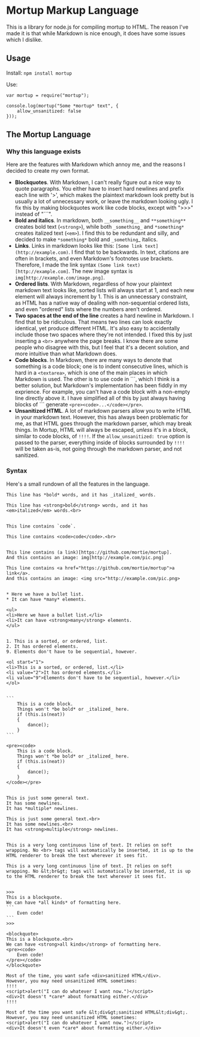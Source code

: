 # Mortup Markup Language

This is a library for node.js for compiling mortup to HTML. The reason I've made it is that while Markdown is nice enough, it does have some issues which I dislike.

## Usage

Install: `npm install mortup`

Use:

```
var mortup = require("mortup");

console.log(mortup("Some *mortup* text", {
	allow_unsanitized: false
}));
```

## The Mortup Language

### Why this language exists

Here are the features with Markdown which annoy me, and the reasons I decided to create my own format.

* **Blockquotes**. With Markdown, I can't really figure out a nice way to quote paragraphs. You either have to insert hard newlines and prefix each line with '>', which makes the plaintext markdown look pretty but is usually a lot of unnecessary work, or leave the markdown looking ugly. I fix this by making blockquotes work like code blocks, except with ">>>" instead of "```".
* **Bold and italics**. In markdown, both `__something__` and `**something**` creates bold text (`<strong>`), while both `_something_` and `*something*` creates italized text (`<em>`). I find this to be redundant and silly, and decided to make `*something*` bold and `_something`_ italics.
* **Links**. Links in markdown looks like this: `[Some link text](http://example.com)`. I find that to be backwards. In text, citations are often in brackets, and even Markdown's footnotes use brackets. Therefore, I made the link syntax `(Some link text)[http://example.com]`. The new image syntax is `img[http://example.com/image.png]`.
* **Ordered lists**. With Markdown, regardless of how your plaintext markdown text looks like, sorted lists will always start at 1, and each new element will always increment by 1. This is an unnecessary constraint, as HTML has a native way of dealing with non-sequential ordered lists, and even "ordered" lists where the numbers aren't ordered.
* **Two spaces at the end of the line** creates a hard newline in Markdown. I find that to be ridiculous. That means two lines can look exactly identical, yet produce different HTML. It's also easy to accidentally include those two spaces where they're not intended. I fixed this by just inserting a `<br>` anywhere the page breaks. I know there are some people who disagree with this, but I feel that it's a decent solution, and more intuitive than what Markdown does.
* **Code blocks**. In Markdown, there are many ways to denote that something is a code block; one is to indent consecutive lines, which is hard in a `<textarea>`, which is one of the main places in which Markdown is used. The other is to use code in \`\`\`, which I think is a better solution, but Markdown's implementation has been fiddly in my exprience. For example, you can't have a code block with a non-empty line directly above it. I have simplified all of this by just always having blocks of \`\`\` generate `<pre><code>...</code></pre>`.
* **Unsanitized HTML**. A lot of markdown parsers allow you to write HTML in your markdown text. However, this has always been problematic for me, as that HTML goes through the markdown parser, which may break things. In Mortup, HTML will always be escaped, _unless_ it's in a block, similar to code blocks, of `!!!!`. If the `allow_unsanitized: true` option is passed to the parser, everything inside of blocks surrounded by `!!!!` will be taken as-is, not going through the markdown parser, and not sanitized.

### Syntax

Here's a small rundown of all the features in the language.

	This line has *bold* words, and it has _italized_ words.

	This line has <strong>bold</strong> words, and it has <em>italized</em> words.<br>


	This line contains `code`.

	This line contains <code>code</code>.<br>


	This line contains (a link)[https://github.com/mortie/mortup].
	And this contains an image: img[http://example.com/pic.png]

	This line contains <a href="https://github.com/mortie/mortup">a link</a>.
	And this contains an image: <img src="http://example.com/pic.png>


	* Here we have a bullet list.
	* It can have *many* elements.

	<ul>
	<li>Here we have a bullet list.</li>
	<li>It can have <strong>many</strong> elements.
	</ul>


	1. This is a sorted, or ordered, list.
	2. It has ordered elements.
	9. Elements don't have to be sequential, however.

	<ol start="1">
	<li>This is a sorted, or ordered, list.</li>
	<li value="2">It has ordered elements.</li>
	<li value="9">Elements don't have to be sequential, however.</li>
	</ol>


	```
		This is a code block.
		Things won't *be bold* or _italized_ here.
		if (this.is(neat))
		{
			dance();
		}
	```

	<pre><code>
		This is a code block.
		Things won't *be bold* or _italized_ here.
		if (this.is(neat))
		{
			dance();
		}
	</code></pre>


	This is just some general text.
	It has some newlines.
	It has *multiple* newlines.

	This is just some general text.<br>
	It has some newlines.<br>
	It has <strong>multiple</strong> newlines.


	This is a very long continuous line of text. It relies on soft wrapping. No <br> tags will automatically be inserted, it is up to the HTML renderer to break the text wherever it sees fit.

	This is a very long continuous line of text. It relies on soft wrapping. No &lt;br&gt; tags will automatically be inserted, it is up to the HTML renderer to break the text wherever it sees fit.


	>>>
	This is a blockquote.
	We can have *all kinds* of formatting here.
	```
		Even code!
	```
	>>>

	<blockquote>
	This is a blockquote.<br>
	We can have <strong>all kinds</strong> of formatting here.
	<pre><code>
		Even code!
	</pre></code>
	</blockquote>

	Most of the time, you want safe <div>sanitized HTML</div>.
	However, you may need unsanitized HTML sometimes:
	!!!!
	<script>alert("I can do whatever I want now.")</script>
	<div>It doesn't *care* about formatting either.</div>
	!!!!

	Most of the time you want safe &lt;div&gt;sanitized HTML&lt;div&gt;.
	However, you may need unsanitized HTML sometimes:
	<script>alert("I can do whatever I want now.")</script>
	<div>It doesn't even *care* about formatting either.</div>
